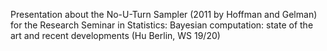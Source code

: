 Presentation about the No-U-Turn Sampler (2011 by Hoffman and Gelman) for the Research Seminar in Statistics: Bayesian computation: state of the art and recent developments (Hu Berlin, WS 19/20)
